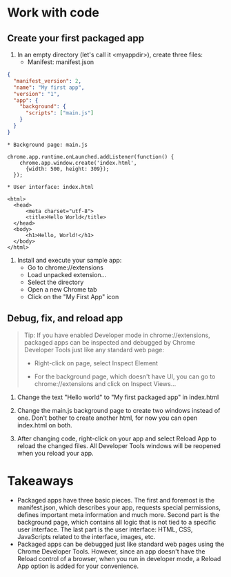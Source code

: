 # Work with code

## Create your first packaged app


1. In an empty directory (let's call it &lt;myappdir&gt;), create three files:
    * Manifest: manifest.json
```json
{
  "manifest_version": 2,
  "name": "My first app",
  "version": "1",
  "app": {
    "background": {
      "scripts": ["main.js"]
    }
  }
}
```

    * Background page: main.js
```
chrome.app.runtime.onLaunched.addListener(function() {
    chrome.app.window.create('index.html',
      {width: 500, height: 309});
  });
```

    * User interface: index.html

```
<html>
  <head>
      <meta charset="utf-8">
      <title>Hello World</title>
  </head>
  <body>
      <h1>Hello, World!</h1>
  </body>
</html>
```

1. Install and execute your sample app: 
    * Go to chrome://extensions
    * Load unpacked extension...
    * Select the <myappdir> directory
    * Open a new Chrome tab
    * Click on the "My First App" icon


## Debug, fix, and reload app

>Tip: If you have enabled Developer mode in chrome://extensions, packaged apps can be inspected and debugged by Chrome Developer Tools just like any standard web page:
>
>* Right-click on page, select Inspect Element
>
>* For the background page, which doesn't have UI, you can go to chrome://extensions and click on Inspect Views...


1. Change the text "Hello world" to "My first packaged app" in index.html

1. Change the main.js background page to create two windows instead of one. Don't bother to create another html, for now you can open index.html on both.

1. After changing code, right-click on your app and select Reload App to reload the changed files. All Developer Tools windows will be reopened when you reload your app.

# Takeaways

* Packaged apps have three basic pieces. The first and foremost is the manifest.json, which describes your app, requests special permissions, defines important meta information and much more. Second part is the background page, which contains all logic that is not tied to a specific user interface. The last part is the user interface: HTML, CSS, JavaScripts related to the interface, images, etc.
* Packaged apps can be debugged just like standard web pages using the Chrome Developer Tools. However, since an app doesn't have the Reload control of a browser, when you run in developer mode, a Reload App option is added for your convenience.


